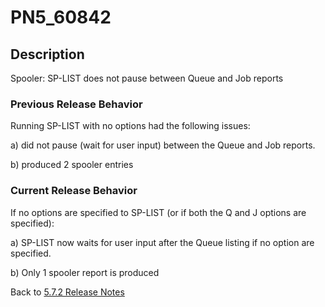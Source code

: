 # PN5_60842

<PageHeader />

## Description

Spooler: SP-LIST does not pause between Queue and Job reports

### Previous Release Behavior

Running SP-LIST with no options had the following issues:

a) did not pause (wait for user input) between the Queue and Job reports.

b) produced 2 spooler entries

### Current Release Behavior

If no options are specified to SP-LIST (or if both the Q and J options are specified):

a) SP-LIST now waits for user input after the Queue listing if no option are specified.

b) Only 1 spooler report is produced

Back to [5.7.2 Release Notes](./../README.md)

  
<PageFooter />
